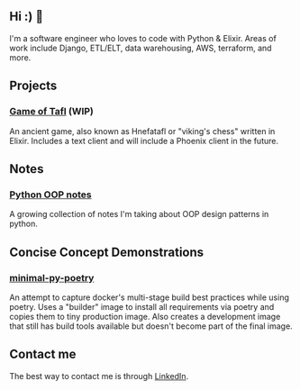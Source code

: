 ## Hi :) 👋

I'm a software engineer who loves to code with Python & Elixir. Areas of work include Django, ETL/ELT, data warehousing, AWS, terraform, and more.

## Projects

### [Game of Tafl](https://github.com/rengler33/tafl) (WIP)

An ancient game, also known as Hnefatafl or "viking's chess" written in Elixir. Includes a text client and will include a Phoenix client in the future.


## Notes

### [Python OOP notes](https://github.com/rengler33/python_oop)

A growing collection of notes I'm taking about OOP design patterns in python.


## Concise Concept Demonstrations

### [minimal-py-poetry](https://github.com/rengler33/minimal-py-poetry)

An attempt to capture docker's multi-stage build best practices while using poetry. Uses a "builder" image to install all requirements via poetry and copies them to tiny production image. Also creates a development image that still has build tools available but doesn't become part of the final image.


## Contact me

The best way to contact me is through [LinkedIn](https://www.linkedin.com/in/rengler33/).
